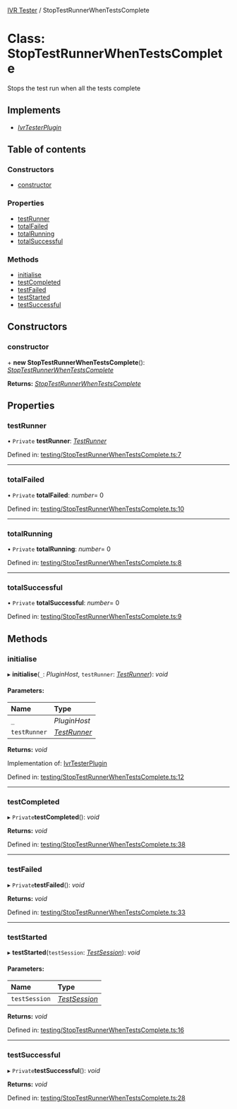 [IVR Tester](../README.md) / StopTestRunnerWhenTestsComplete

# Class: StopTestRunnerWhenTestsComplete

Stops the test run when all the tests complete

## Implements

* [*IvrTesterPlugin*](../interfaces/ivrtesterplugin.md)

## Table of contents

### Constructors

- [constructor](stoptestrunnerwhentestscomplete.md#constructor)

### Properties

- [testRunner](stoptestrunnerwhentestscomplete.md#testrunner)
- [totalFailed](stoptestrunnerwhentestscomplete.md#totalfailed)
- [totalRunning](stoptestrunnerwhentestscomplete.md#totalrunning)
- [totalSuccessful](stoptestrunnerwhentestscomplete.md#totalsuccessful)

### Methods

- [initialise](stoptestrunnerwhentestscomplete.md#initialise)
- [testCompleted](stoptestrunnerwhentestscomplete.md#testcompleted)
- [testFailed](stoptestrunnerwhentestscomplete.md#testfailed)
- [testStarted](stoptestrunnerwhentestscomplete.md#teststarted)
- [testSuccessful](stoptestrunnerwhentestscomplete.md#testsuccessful)

## Constructors

### constructor

\+ **new StopTestRunnerWhenTestsComplete**(): [*StopTestRunnerWhenTestsComplete*](stoptestrunnerwhentestscomplete.md)

**Returns:** [*StopTestRunnerWhenTestsComplete*](stoptestrunnerwhentestscomplete.md)

## Properties

### testRunner

• `Private` **testRunner**: [*TestRunner*](../interfaces/testrunner.md)

Defined in: [testing/StopTestRunnerWhenTestsComplete.ts:7](https://github.com/LuisAntezana/ivr-tester/blob/e42b159/packages/ivr-tester/src/testing/StopTestRunnerWhenTestsComplete.ts#L7)

___

### totalFailed

• `Private` **totalFailed**: *number*= 0

Defined in: [testing/StopTestRunnerWhenTestsComplete.ts:10](https://github.com/LuisAntezana/ivr-tester/blob/e42b159/packages/ivr-tester/src/testing/StopTestRunnerWhenTestsComplete.ts#L10)

___

### totalRunning

• `Private` **totalRunning**: *number*= 0

Defined in: [testing/StopTestRunnerWhenTestsComplete.ts:8](https://github.com/LuisAntezana/ivr-tester/blob/e42b159/packages/ivr-tester/src/testing/StopTestRunnerWhenTestsComplete.ts#L8)

___

### totalSuccessful

• `Private` **totalSuccessful**: *number*= 0

Defined in: [testing/StopTestRunnerWhenTestsComplete.ts:9](https://github.com/LuisAntezana/ivr-tester/blob/e42b159/packages/ivr-tester/src/testing/StopTestRunnerWhenTestsComplete.ts#L9)

## Methods

### initialise

▸ **initialise**(`_`: *PluginHost*, `testRunner`: [*TestRunner*](../interfaces/testrunner.md)): *void*

#### Parameters:

Name | Type |
:------ | :------ |
`_` | *PluginHost* |
`testRunner` | [*TestRunner*](../interfaces/testrunner.md) |

**Returns:** *void*

Implementation of: [IvrTesterPlugin](../interfaces/ivrtesterplugin.md)

Defined in: [testing/StopTestRunnerWhenTestsComplete.ts:12](https://github.com/LuisAntezana/ivr-tester/blob/e42b159/packages/ivr-tester/src/testing/StopTestRunnerWhenTestsComplete.ts#L12)

___

### testCompleted

▸ `Private`**testCompleted**(): *void*

**Returns:** *void*

Defined in: [testing/StopTestRunnerWhenTestsComplete.ts:38](https://github.com/LuisAntezana/ivr-tester/blob/e42b159/packages/ivr-tester/src/testing/StopTestRunnerWhenTestsComplete.ts#L38)

___

### testFailed

▸ `Private`**testFailed**(): *void*

**Returns:** *void*

Defined in: [testing/StopTestRunnerWhenTestsComplete.ts:33](https://github.com/LuisAntezana/ivr-tester/blob/e42b159/packages/ivr-tester/src/testing/StopTestRunnerWhenTestsComplete.ts#L33)

___

### testStarted

▸ **testStarted**(`testSession`: [*TestSession*](../interfaces/testsession.md)): *void*

#### Parameters:

Name | Type |
:------ | :------ |
`testSession` | [*TestSession*](../interfaces/testsession.md) |

**Returns:** *void*

Defined in: [testing/StopTestRunnerWhenTestsComplete.ts:16](https://github.com/LuisAntezana/ivr-tester/blob/e42b159/packages/ivr-tester/src/testing/StopTestRunnerWhenTestsComplete.ts#L16)

___

### testSuccessful

▸ `Private`**testSuccessful**(): *void*

**Returns:** *void*

Defined in: [testing/StopTestRunnerWhenTestsComplete.ts:28](https://github.com/LuisAntezana/ivr-tester/blob/e42b159/packages/ivr-tester/src/testing/StopTestRunnerWhenTestsComplete.ts#L28)
